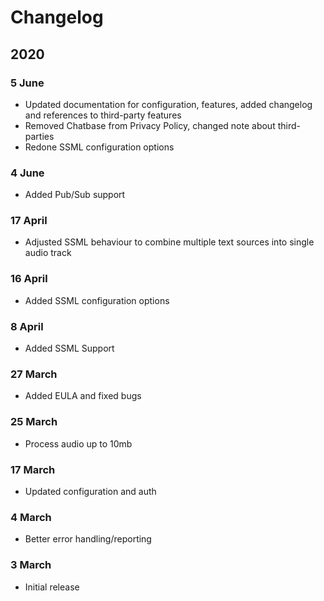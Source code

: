 # Changelog

## 2020

### 5 June

* Updated documentation for configuration, features, added changelog and references to third-party features
* Removed Chatbase from Privacy Policy, changed note about third-parties
* Redone SSML configuration options

### 4 June

* Added Pub/Sub support

### 17 April

* Adjusted SSML behaviour to combine multiple text sources into single audio track

### 16 April

* Added SSML configuration options

### 8 April

* Added SSML Support

### 27 March

* Added EULA and fixed bugs

### 25 March

* Process audio up to 10mb

### 17 March

* Updated configuration and auth

### 4 March

* Better error handling/reporting

### 3 March

* Initial release

